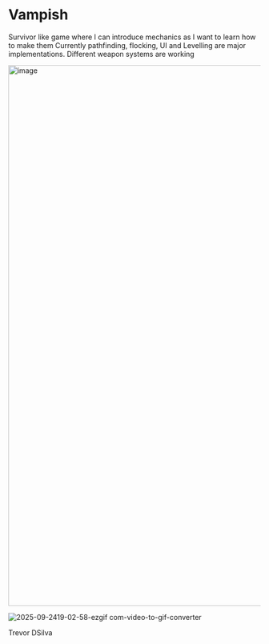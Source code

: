 # Vampish


 Survivor like game where I can introduce mechanics as I want to learn how to make them 
 Currently pathfinding, flocking, UI and Levelling are major implementations. Different weapon systems are working 
 
<img width="1920" height="1080" alt="image" src="https://github.com/user-attachments/assets/fc000232-dcd7-469b-b5b5-32a23a6caf66" />

![2025-09-2419-02-58-ezgif com-video-to-gif-converter](https://github.com/user-attachments/assets/8f69d9cd-6537-4c92-8c9f-ca2af9786a77)

Trevor DSilva
